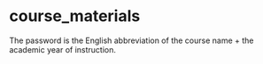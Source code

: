 # course_materials  
The password is the English abbreviation of the course name + the academic year of instruction.
